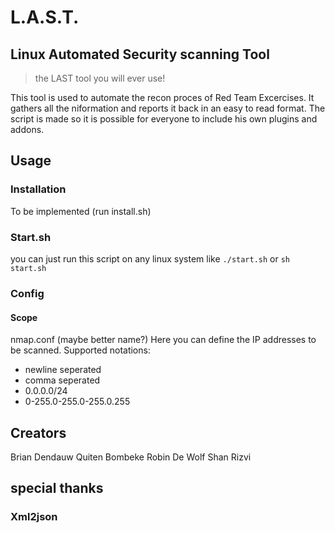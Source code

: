 # L.A.S.T.
## Linux Automated Security scanning Tool
> the LAST tool you will ever use!

This tool is used to automate the recon proces of Red Team Excercises. It gathers all the niformation and reports it back in an easy to read format. The script is made so it is possible for everyone to include his own plugins and addons.

## Usage
### Installation
To be implemented (run install.sh)

### Start.sh
you can just run this script on any linux system like `./start.sh` or `sh start.sh`

### Config
#### Scope
nmap.conf (maybe better name?)
Here you can define the IP addresses to be scanned.
Supported notations:
- newline seperated
- comma seperated
- 0.0.0.0/24
- 0-255.0-255.0-255.0.255

## Creators
Brian Dendauw
Quiten Bombeke
Robin De Wolf
Shan Rizvi

## special thanks
### Xml2json
